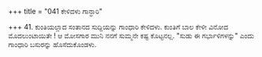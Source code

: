 +++
title = "041 ಕೇಳಿದಳು ಗಾನ್ಧಾರಿ"

+++
41. ಕುಂತಿಯಲ್ಲಾದ ಸಂತಾನದ ಸುದ್ದಿಯನ್ನು ಗಾಂಧಾರಿ ಕೇಳಿದಳು. ಕುಂತಿಗೆ ಬಾಲ ಕೇಳೀ ವಿನೋದ ಮೊದಲುಂಟಾಯಿತೇ ! ಆ ಮೋಸಗಾರ ಮುನಿ ನನಗೆ ಸುಮ್ಮನೇ ಕಷ್ಟ ಕೊಟ್ಟನಲ್ಲ. "ಸುಡು ಈ ಗರ್ಭಾಳಿಗಳನ್ನು" ಎಂದು ಗಾಂಧಾರಿ ಬಸುರನ್ನು ಹೊಸೆದುಕೊಂಡಳು.